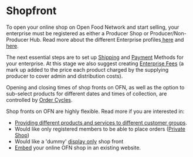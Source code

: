 # Shopfront

To open your online shop on Open Food Network and start selling, your enterprise must be registered as either a Producer Shop or Producer/Non-Producer Hub. Read more about the different Enterprise profiles[ here](../../your-quick-start-on-ofn-given-who-you-are.md) and [here](../enterprise-profile/).

The next essential steps are to set up [Shipping](shipping-methods.md) and [Payment](payment-methods.md) Methods for your enterprise. At this stage we also suggest creating [Enterprise Fees](enterprise-fees.md) \(a mark up added to the price each product charged by the supplying producer to cover admin and distribution costs\).

Opening and closing times of shop fronts on OFN, as well as the option to sub-select products for different dates and times of collection, are controlled by [Order Cycles](order-cycle/).

Shop fronts on OFN are highly flexible. Read more if you are interested in:

* [Providing different products and services to different customer groups](customer-management-and-conditional-displays-prices/).
* Would like only registered members to be able to place orders \([Private Shop](private-shopfront.md)\)
* Would like a 'dummy' [display only](display-only-order-cycles.md) shop front
* [Embed](embedded-shopfront.md) your online OFN shop in an existing website.

